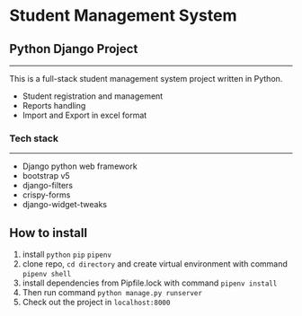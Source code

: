 # Student Management System

## Python Django Project
------

This is a full-stack student management system project written in Python.

- Student registration and management
- Reports handling
- Import and Export in excel format

### Tech stack
----
- Django python web framework
- bootstrap v5
- django-filters
- crispy-forms
- django-widget-tweaks


## How to install

1. install `python` `pip` `pipenv`
1. clone repo, `cd directory` and create virtual environment with command `pipenv shell`
1. install dependencies from Pipfile.lock with command `pipenv install`
1. Then run command `python manage.py runserver`
1. Check out the project in `localhost:8000`